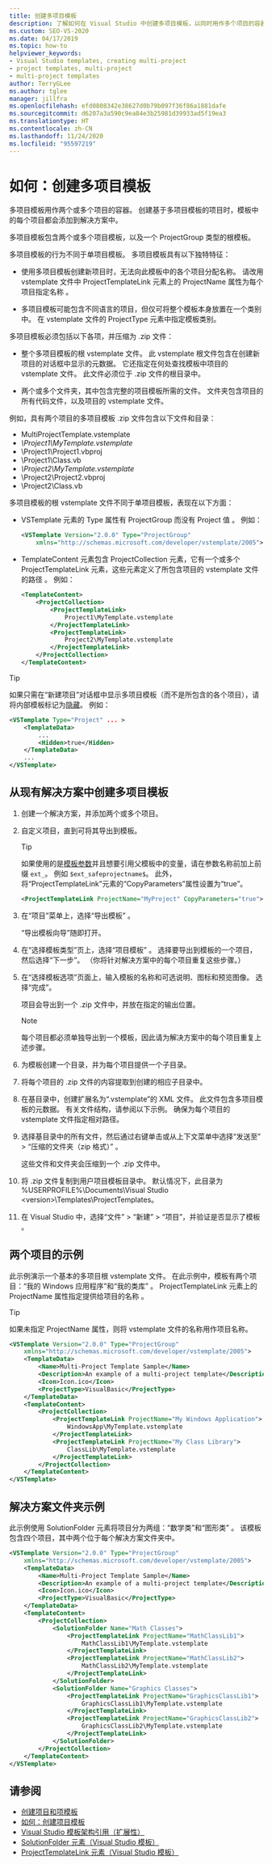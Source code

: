 ```yaml
---
title: 创建多项目模板
description: 了解如何在 Visual Studio 中创建多项目模板，以同时用作多个项目的容器。
ms.custom: SEO-VS-2020
ms.date: 04/17/2019
ms.topic: how-to
helpviewer_keywords:
- Visual Studio templates, creating multi-project
- project templates, multi-project
- multi-project templates
author: TerryGLee
ms.author: tglee
manager: jillfra
ms.openlocfilehash: efd0808342e38627d0b79b097f36f86a1881dafe
ms.sourcegitcommit: d6207a3a590c9ea84e3b25981d39933ad5f19ea3
ms.translationtype: HT
ms.contentlocale: zh-CN
ms.lasthandoff: 11/24/2020
ms.locfileid: "95597219"
---
```

# <a name="how-to-create-multi-project-templates"></a>如何：创建多项目模板

多项目模板用作两个或多个项目的容器。 创建基于多项目模板的项目时，模板中的每个项目都会添加到解决方案中。

多项目模板包含两个或多个项目模板，以及一个 ProjectGroup 类型的根模板。

多项目模板的行为不同于单项目模板。 多项目模板具有以下独特特征：

- 使用多项目模板创建新项目时，无法向此模板中的各个项目分配名称。 请改用 vstemplate 文件中 ProjectTemplateLink 元素上的 ProjectName 属性为每个项目指定名称 。

- 多项目模板可能包含不同语言的项目，但仅可将整个模板本身放置在一个类别中。 在 vstemplate 文件的 ProjectType 元素中指定模板类别。

多项目模板必须包括以下各项，并压缩为 .zip 文件：

- 整个多项目模板的根 vstemplate 文件。 此 vstemplate 根文件包含在创建新项目的对话框中显示的元数据。 它还指定在何处查找模板中项目的 vstemplate 文件。 此文件必须位于 .zip 文件的根目录中。

- 两个或多个文件夹，其中包含完整的项目模板所需的文件。 文件夹包含项目的所有代码文件，以及项目的 vstemplate 文件。

例如，具有两个项目的多项目模板 .zip 文件包含以下文件和目录：

- MultiProjectTemplate.vstemplate
- *\Project1\MyTemplate.vstemplate*
- \Project1\Project1.vbproj
- \Project1\Class.vb
- *\Project2\MyTemplate.vstemplate*
- \Project2\Project2.vbproj
- \Project2\Class.vb

多项目模板的根 vstemplate 文件不同于单项目模板，表现在以下方面：

- VSTemplate 元素的 Type 属性有 ProjectGroup 而没有 Project 值   。 例如：

    ```xml
    <VSTemplate Version="2.0.0" Type="ProjectGroup"
        xmlns="http://schemas.microsoft.com/developer/vstemplate/2005">
    ```

- TemplateContent 元素包含 ProjectCollection 元素，它有一个或多个 ProjectTemplateLink 元素，这些元素定义了所包含项目的 vstemplate 文件的路径  。 例如：

    ```xml
    <TemplateContent>
        <ProjectCollection>
            <ProjectTemplateLink>
                Project1\MyTemplate.vstemplate
            </ProjectTemplateLink>
            <ProjectTemplateLink>
                Project2\MyTemplate.vstemplate
            </ProjectTemplateLink>
        </ProjectCollection>
    </TemplateContent>
    ```

> [!TIP]
> 如果只需在“新建项目”对话框中显示多项目模板（而不是所包含的各个项目），请将内部模板标记为[隐藏](../extensibility/hidden-element-visual-studio-templates.md)。 例如：
>
> ```xml
> <VSTemplate Type="Project" ... >
>     <TemplateData>
>         ...
>         <Hidden>true</Hidden>
>     </TemplateData>
>     ...
> </VSTemplate>
> ```

## <a name="create-a-multi-project-template-from-an-existing-solution"></a>从现有解决方案中创建多项目模板

1. 创建一个解决方案，并添加两个或多个项目。

2. 自定义项目，直到可将其导出到模板。

   > [!TIP]
   > 如果使用的是[模板参数](template-parameters.md)并且想要引用父模板中的变量，请在参数名称前加上前缀 `ext_`。 例如 `$ext_safeprojectname$`。 此外，将“ProjectTemplateLink”元素的“CopyParameters”属性设置为“true”。
   >
   > ```xml
   > <ProjectTemplateLink ProjectName="MyProject" CopyParameters="true">...</ProjectTemplateLink>
   > ```

3. 在“项目”菜单上，选择“导出模板” 。

   “导出模板向导”随即打开。

4. 在“选择模板类型”页上，选择“项目模板” 。 选择要导出到模板的一个项目，然后选择“下一步”。 （你将针对解决方案中的每个项目重复这些步骤。）

5. 在“选择模板选项”页面上，输入模板的名称和可选说明、图标和预览图像。 选择“完成”。

   项目会导出到一个 .zip 文件中，并放在指定的输出位置。

   > [!NOTE]
   > 每个项目都必须单独导出到一个模板，因此请为解决方案中的每个项目重复上述步骤。

6. 为模板创建一个目录，并为每个项目提供一个子目录。

7. 将每个项目的 .zip 文件的内容提取到创建的相应子目录中。

8. 在基目录中，创建扩展名为“.vstemplate”的 XML 文件。 此文件包含多项目模板的元数据。 有关文件结构，请参阅以下示例。 确保为每个项目的 vstemplate 文件指定相对路径。

9. 选择基目录中的所有文件，然后通过右键单击或从上下文菜单中选择“发送至” > “压缩的文件夹（zip 格式）” 。

   这些文件和文件夹会压缩到一个 .zip 文件中。

10. 将 .zip 文件复制到用户项目模板目录中。 默认情况下，此目录为 %USERPROFILE%\Documents\Visual Studio \<version\>\Templates\ProjectTemplates。

11. 在 Visual Studio 中，选择“文件” > “新建” > “项目”，并验证是否显示了模板  。

## <a name="two-project-example"></a>两个项目的示例

此示例演示一个基本的多项目根 vstemplate 文件。 在此示例中，模板有两个项目：“我的 Windows 应用程序”和“我的类库” 。 ProjectTemplateLink 元素上的 ProjectName 属性指定提供给项目的名称 。

> [!TIP]
> 如果未指定 ProjectName 属性，则将 vstemplate 文件的名称用作项目名称。

```xml
<VSTemplate Version="2.0.0" Type="ProjectGroup"
    xmlns="http://schemas.microsoft.com/developer/vstemplate/2005">
    <TemplateData>
        <Name>Multi-Project Template Sample</Name>
        <Description>An example of a multi-project template</Description>
        <Icon>Icon.ico</Icon>
        <ProjectType>VisualBasic</ProjectType>
    </TemplateData>
    <TemplateContent>
        <ProjectCollection>
            <ProjectTemplateLink ProjectName="My Windows Application">
                WindowsApp\MyTemplate.vstemplate
            </ProjectTemplateLink>
            <ProjectTemplateLink ProjectName="My Class Library">
                ClassLib\MyTemplate.vstemplate
            </ProjectTemplateLink>
        </ProjectCollection>
    </TemplateContent>
</VSTemplate>
```

## <a name="example-with-solution-folders"></a>解决方案文件夹示例

此示例使用 SolutionFolder 元素将项目分为两组：“数学类”和“图形类”  。 该模板包含四个项目，其中两个位于每个解决方案文件夹中。

```xml
<VSTemplate Version="2.0.0" Type="ProjectGroup"
    xmlns="http://schemas.microsoft.com/developer/vstemplate/2005">
    <TemplateData>
        <Name>Multi-Project Template Sample</Name>
        <Description>An example of a multi-project template</Description>
        <Icon>Icon.ico</Icon>
        <ProjectType>VisualBasic</ProjectType>
    </TemplateData>
    <TemplateContent>
        <ProjectCollection>
            <SolutionFolder Name="Math Classes">
                <ProjectTemplateLink ProjectName="MathClassLib1">
                    MathClassLib1\MyTemplate.vstemplate
                </ProjectTemplateLink>
                <ProjectTemplateLink ProjectName="MathClassLib2">
                    MathClassLib2\MyTemplate.vstemplate
                </ProjectTemplateLink>
            </SolutionFolder>
            <SolutionFolder Name="Graphics Classes">
                <ProjectTemplateLink ProjectName="GraphicsClassLib1">
                    GraphicsClassLib1\MyTemplate.vstemplate
                </ProjectTemplateLink>
                <ProjectTemplateLink ProjectName="GraphicsClassLib2">
                    GraphicsClassLib2\MyTemplate.vstemplate
                </ProjectTemplateLink>
            </SolutionFolder>
        </ProjectCollection>
    </TemplateContent>
</VSTemplate>
```

## <a name="see-also"></a>请参阅

- [创建项目和项模板](../ide/creating-project-and-item-templates.md)
- [如何：创建项目模板](../ide/how-to-create-project-templates.md)
- [Visual Studio 模板架构引用（扩展性）](../extensibility/visual-studio-template-schema-reference.md)
- [SolutionFolder 元素（Visual Studio 模板）](../extensibility/solutionfolder-element-visual-studio-templates.md)
- [ProjectTemplateLink 元素（Visual Studio 模板）](../extensibility/projecttemplatelink-element-visual-studio-templates.md)
